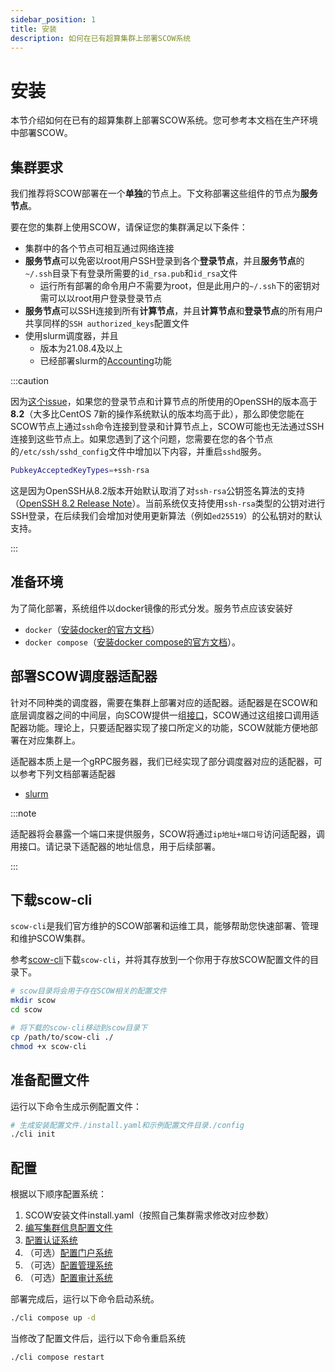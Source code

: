 ```yaml
---
sidebar_position: 1
title: 安装
description: 如何在已有超算集群上部署SCOW系统
---
```


# 安装

本节介绍如何在已有的超算集群上部署SCOW系统。您可参考本文档在生产环境中部署SCOW。

## 集群要求

我们推荐将SCOW部署在一个**单独**的节点上。下文称部署这些组件的节点为**服务节点**。

要在您的集群上使用SCOW，请保证您的集群满足以下条件：

- 集群中的各个节点可相互通过网络连接
- **服务节点**可以免密以root用户SSH登录到各个**登录节点**，并且**服务节点**的`~/.ssh`目录下有登录所需要的`id_rsa.pub`和`id_rsa`文件
  - 运行所有部署的命令用户不需要为root，但是此用户的`~/.ssh`下的密钥对需可以以root用户登录登录节点
- **服务节点**可以SSH连接到所有**计算节点**，并且**计算节点**和**登录节点**的所有用户共享同样的`SSH authorized_keys`配置文件
- 使用slurm调度器，并且
  - 版本为21.08.4及以上
  - 已经部署slurm的[Accounting](https://slurm.schedmd.com/accounting.html#database-configuration)功能

:::caution

因为[这个issue](https://github.com/mscdex/ssh2/issues/989)，如果您的登录节点和计算节点的所使用的OpenSSH的版本高于**8.2**（大多比CentOS 7新的操作系统默认的版本均高于此），那么即使您能在SCOW节点上通过`ssh`命令连接到登录和计算节点上，SCOW可能也无法通过SSH连接到这些节点上。如果您遇到了这个问题，您需要在您的各个节点的`/etc/ssh/sshd_config`文件中增加以下内容，并重启`sshd`服务。

```bash
PubkeyAcceptedKeyTypes=+ssh-rsa
```

这是因为OpenSSH从8.2版本开始默认取消了对`ssh-rsa`公钥签名算法的支持（[OpenSSH 8.2 Release Note](https://www.openssh.com/txt/release-8.2)）。当前系统仅支持使用`ssh-rsa`类型的公钥对进行SSH登录，在后续我们会增加对使用更新算法（例如`ed25519`）的公私钥对的默认支持。

:::


## 准备环境

为了简化部署，系统组件以docker镜像的形式分发。服务节点应该安装好

- `docker`（[安装docker的官方文档](https://docs.docker.com/engine/install/)）
- `docker compose`（[安装docker compose的官方文档](https://docs.docker.com/compose/install/)）。

## 部署SCOW调度器适配器

针对不同种类的调度器，需要在集群上部署对应的适配器。适配器是在SCOW和底层调度器之间的中间层，向SCOW提供一组[接口](https://github.com/PKUHPC/scow-scheduler-adapter-interface)，SCOW通过这组接口调用适配器功能。理论上，只要适配器实现了接口所定义的功能，SCOW就能方便地部署在对应集群上。

适配器本质上是一个gRPC服务器，我们已经实现了部分调度器对应的适配器，可以参考下列文档部署适配器

- [slurm](https://github.com/PKUHPC/scow-slurm-adapter)

:::note

适配器将会暴露一个端口来提供服务，SCOW将通过`ip地址+端口号`访问适配器，调用接口。请记录下适配器的地址信息，用于后续部署。

:::

## 下载scow-cli

`scow-cli`是我们官方维护的SCOW部署和运维工具，能够帮助您快速部署、管理和维护SCOW集群。

参考[scow-cli](./scow-cli.md)下载`scow-cli`，并将其存放到一个你用于存放SCOW配置文件的目录下。

```bash
# scow目录将会用于存在SCOW相关的配置文件
mkdir scow
cd scow

# 将下载的scow-cli移动到scow目录下
cp /path/to/scow-cli ./
chmod +x scow-cli
```

## 准备配置文件

运行以下命令生成示例配置文件：

```bash
# 生成安装配置文件./install.yaml和示例配置文件目录./config
./cli init
```

## 配置

根据以下顺序配置系统：

1. SCOW安装文件install.yaml（按照自己集群需求修改对应参数）
2. [编写集群信息配置文件](../config/cluster-config.md)
3. [配置认证系统](../config/auth/intro.md)
4. （可选）[配置门户系统](../config/portal/intro.md)
5. （可选）[配置管理系统](../config/mis/intro.md)
6. （可选）[配置审计系统](../config/audit/intro.md)

部署完成后，运行以下命令启动系统。

```bash
./cli compose up -d
```

当修改了配置文件后，运行以下命令重启系统

```bash
./cli compose restart
```
